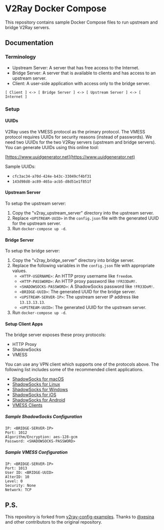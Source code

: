 # V2Ray Docker Compose

This repository contains sample Docker Compose files to run upstream and bridge V2Ray servers.

## Documentation

### Terminology

* Upstream Server: A server that has free access to the Internet.
* Bridge Server: A server that is available to clients and has access to an upstream server.
* Client: A user-side application with access only to the bridge server.

```
[ Client ] <-> [ Bridge Server ] <-> [ Upstream Server ] <-> [ Internet ]
```

### Setup

#### UUIDs

V2Ray uses the VMESS protocol as the primary protocol.
The VMESS protocol requires UUIDs for security reasons (instead of passwords).
We need two UUIDs for the two V2Ray servers (upstream and bridge servers).
You can generate UUIDs using this online tool:

[https://www.uuidgenerator.net](https://www.uuidgenerator.net)

Sample UUIDs:
* `cfc3ac34-a70d-424e-b43c-33049cf4bf31`
* `143d98d8-ac89-465a-acb5-d8d51e1f851f`

#### Upstream Server

To setup the upstream server:
1. Copy the "v2ray_upstream_server" directory into the upstream server.
2. Replace `<UPSTREAM-UUID>` in the `config.json` file with the generated UUID for the upstream server.
3. Run `docker-compose up -d`.

#### Bridge Server

To setup the bridge server:
1. Copy the "v2ray_bridge_server" directory into bridge server.
2. Replace the following variables in the `config.json` file with appropriate values.
    * `<HTTP-USERNAME>`: An HTTP proxy username like `freedom`.
    * `<HTTP-PASSWORD>`: An HTTP proxy password like `!FR33DoM!`.
    * `<SHADOWSOCKS-PASSWORD>`: A ShadowSocks password like `!FR33DoM!`.
    * `<BRIDGE-UUID>`: The generated UUID for the bridge server.
    * `<UPSTREAM-SERVER-IP>`: The upstream server IP address like `13.13.13.13`.
    * `<UPSTREAM-UUID>`: The generated UUID for the upstream server.
3. Run `docker-compose up -d`. 

#### Setup Client Apps

The bridge server exposes these proxy protocols:
* HTTP Proxy
* ShadowSocks
* VMESS

You can use any VPN client which supports one of the protocols above.
The following list includes some of the recommended client applications.
* [ShadowSocks for macOS](https://github.com/shadowsocks/ShadowsocksX-NG/releases)
* [ShadowSocks for Linux](https://github.com/shadowsocks/shadowsocks-libev)
* [ShadowSocks for Windows](https://github.com/shadowsocks/shadowsocks-windows/releases)
* [ShadowSocks for iOS](https://apps.apple.com/us/app/potatso-lite/id1239860606)
* [ShadowSocks for Android](https://github.com/shadowsocks/shadowsocks-android/releases)
* [VMESS Clients](https://www.v2ray.com/en/awesome/tools.html)

##### Sample ShadowSocks Configuration

```
IP: <BRIDGE-SERVER-IP>
Port: 1012
Algorithm/Encryption: aes-128-gcm
Password: <SHADOWSOCKS-PASSWORD>
```

##### Sample VMESS Configuration

```
IP: <BRIDGE-SERVER-IP>
Port: 1013
User ID: <BRIDGE-UUID>
AlterID: 10
Level: 0
Security: None
Network: TCP
```

## P.S.

This repository is forked from [v2ray-config-examples](https://github.com/xesina/v2ray-config-examples).
Thanks to [@xesina](https://github.com/xesina) and other contributors to the original repository.
